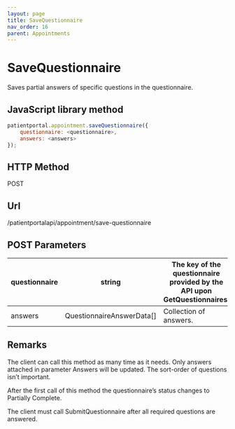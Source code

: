 ```yaml
---
layout: page
title: SaveQuestionnaire
nav_order: 16
parent: Appointments
---
```


# SaveQuestionnaire

Saves partial answers of specific questions in the questionnaire.

## JavaScript library method

```javascript
patientportal.appointment.saveQuestionnaire({
    questionnaire: <questionnaire>,
    answers: <answers>
});
```

## HTTP Method

POST

## ****Url****

/patientportalapi/appointment/save-questionnaire

## POST Parameters

| questionnaire | string | The key of the questionnaire provided by the API upon GetQuestionnaires. |
| --- | --- | --- |
| answers | QuestionnaireAnswerData\[\] | Collection of answers. |

## Remarks

The client can call this method as many time as it needs. Only answers attached in parameter Answers will be updated. The sort-order of questions isn’t important.

After the first call of this method the questionnaire’s status changes to Partially Complete.

The client must call SubmitQuestionnaire after all required questions are answered.
